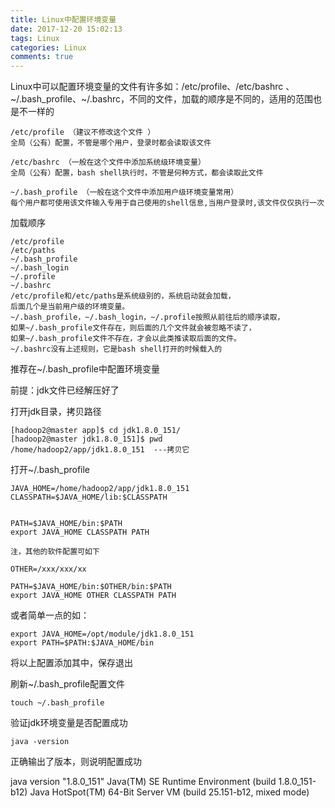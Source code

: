 ```yaml
---
title: Linux中配置环境变量
date: 2017-12-20 15:02:13
tags: Linux
categories: Linux
comments: true
---
```



Linux中可以配置环境变量的文件有许多如：/etc/profile、/etc/bashrc 、~/.bash_profile、~/.bashrc，不同的文件，加载的顺序是不同的，适用的范围也是不一样的
<!---more--->

```
/etc/profile （建议不修改这个文件 ）
全局（公有）配置，不管是哪个用户，登录时都会读取该文件

/etc/bashrc （一般在这个文件中添加系统级环境变量）
全局（公有）配置，bash shell执行时，不管是何种方式，都会读取此文件

~/.bash_profile （一般在这个文件中添加用户级环境变量常用）
每个用户都可使用该文件输入专用于自己使用的shell信息,当用户登录时,该文件仅仅执行一次

```
加载顺序

```
/etc/profile
/etc/paths 
~/.bash_profile 
~/.bash_login 
~/.profile 
~/.bashrc
/etc/profile和/etc/paths是系统级别的，系统启动就会加载，
后面几个是当前用户级的环境变量。
~/.bash_profile，~/.bash_login，~/.profile按照从前往后的顺序读取，
如果~/.bash_profile文件存在，则后面的几个文件就会被忽略不读了，
如果~/.bash_profile文件不存在，才会以此类推读取后面的文件。
~/.bashrc没有上述规则，它是bash shell打开的时候载入的
```

推荐在~/.bash_profile中配置环境变量

前提：jdk文件已经解压好了

打开jdk目录，拷贝路径

```
[hadoop2@master app]$ cd jdk1.8.0_151/
[hadoop2@master jdk1.8.0_151]$ pwd
/home/hadoop2/app/jdk1.8.0_151  ---拷贝它
```


打开~/.bash_profile 

```
JAVA_HOME=/home/hadoop2/app/jdk1.8.0_151
CLASSPATH=$JAVA_HOME/lib:$CLASSPATH


PATH=$JAVA_HOME/bin:$PATH
export JAVA_HOME CLASSPATH PATH

注，其他的软件配置可如下

OTHER=/xxx/xxx/xx

PATH=$JAVA_HOME/bin:$OTHER/bin:$PATH
export JAVA_HOME OTHER CLASSPATH PATH

```

或者简单一点的如：

```
export JAVA_HOME=/opt/module/jdk1.8.0_151
export PATH=$PATH:$JAVA_HOME/bin

```



将以上配置添加其中，保存退出


刷新~/.bash_profile配置文件

```
touch ~/.bash_profile
```

验证jdk环境变量是否配置成功

```
java -version
```

正确输出了版本，则说明配置成功

java version "1.8.0_151"
Java(TM) SE Runtime Environment (build 1.8.0_151-b12)
Java HotSpot(TM) 64-Bit Server VM (build 25.151-b12, mixed mode)







